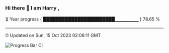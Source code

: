 ### Hi there 👋 I am Harry , 

⏳ Year progress { ███████████████████████▁▁▁▁▁▁▁ } 78.65 %

---

⏰ Updated on Sun, 15 Oct 2023 02:06:11 GMT

![Progress Bar CI](https://github.com/duykhang68/duykhang68/workflows/Progress%20Bar%20CI/badge.svg)
